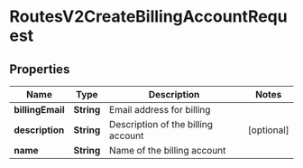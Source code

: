 

# RoutesV2CreateBillingAccountRequest


## Properties

| Name | Type | Description | Notes |
|------------ | ------------- | ------------- | -------------|
|**billingEmail** | **String** | Email address for billing |  |
|**description** | **String** | Description of the billing account |  [optional] |
|**name** | **String** | Name of the billing account |  |




